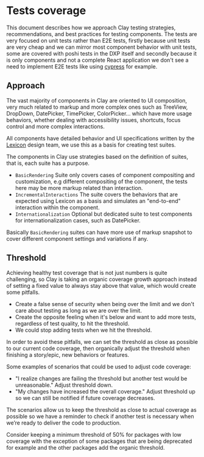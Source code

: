# Tests coverage

This document describes how we approach Clay testing strategies, recommendations, and best practices for testing components. The tests are very focused on unit tests rather than E2E tests, firstly because unit tests are very cheap and we can mirror most component behavior with unit tests, some are covered with poshi tests in the DXP itself and secondly because it is only components and not a complete React application we don't see a need to implement E2E tests like using [cypress](https://www.cypress.io/) for example.

## Approach

The vast majority of components in Clay are oriented to UI composition, very much related to markup and more complex ones such as TreeView, DropDown, DatePicker, TimePicker, ColorPicker... which have more usage behaviors, whether dealing with accessibility issues, shortcuts, focus control and more complex interactions.

All components have detailed behavior and UI specifications written by the [Lexicon](https://liferay.design/lexicon/) design team, we use this as a basis for creating test suites.

The components in Clay use strategies based on the definition of suites, that is, each suite has a purpose.

-   `BasicRendering` Suite only covers cases of component compositing and customization, e.g different compositing of the component, the tests here may be more markup related than interaction.
-   `IncrementalInteractions` The suite covers the behaviors that are expected using Lexicon as a basis and simulates an "end-to-end" interaction within the component.
-   `Internationalization` Optional but dedicated suite to test components for internationalization cases, such as DatePicker.

Basically `BasicRendering` suites can have more use of markup snapshot to cover different component settings and variations if any.

## Threshold

Achieving healthy test coverage that is not just numbers is quite challenging, so Clay is taking an organic coverage growth approach instead of setting a fixed value to always stay above that value, which would create some pitfalls.

-   Create a false sense of security when being over the limit and we don't care about testing as long as we are over the limit.
-   Create the opposite feeling when it's below and want to add more tests, regardless of test quality, to hit the threshold.
-   We could stop adding tests when we hit the threshold.

In order to avoid these pitfalls, we can set the threshold as close as possible to our current code coverage, then organically adjust the threshold when finishing a story/epic, new behaviors or features.

Some examples of scenarios that could be used to adjust code coverage:

-   "I realize changes are failing the threshold but another test would be unreasonable." Adjust threshold down.
-   "My changes have increased the overall coverage." Adjust threshold up so we can still be notified if future coverage decreases.

The scenarios allow us to keep the threshold as close to actual coverage as possible so we have a reminder to check if another test is necessary when we’re ready to deliver the code to production.

Consider keeping a minimum threshold of 50% for packages with low coverage with the exception of some packages that are being deprecated for example and the other packages add the organic threshold.
